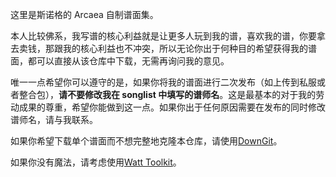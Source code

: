 这里是斯诺格的 Arcaea 自制谱面集。

本人比较佛系，我写谱的核心利益就是让更多人玩到我的谱，喜欢我的谱，你要拿去卖钱，那跟我的核心利益也不冲突，所以无论你出于何种目的希望获得我的谱面，都可以直接从该仓库中下载，无需再询问我的意见。

唯一一点希望你可以遵守的是，如果你将我的谱面进行二次发布（如上传到私服或者整合包），**请不要修改我在 songlist 中填写的谱师名**。这是最基本的对于我的劳动成果的尊重，希望你能做到这一点。如果你出于任何原因需要在发布的同时修改谱师名，请与我联系。

如果你希望下载单个谱面而不想完整地克隆本仓库，请使用[DownGit](https://minhaskamal.github.io/DownGit/)。

如果你没有魔法，请考虑使用[Watt Toolkit](https://steampp.net/)。
